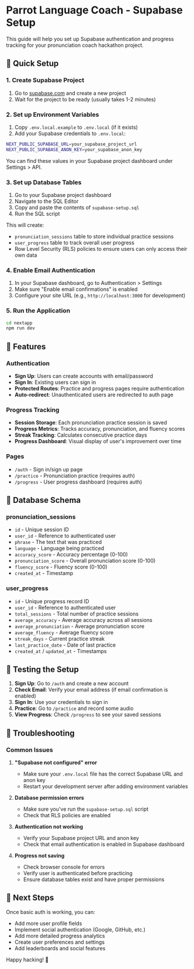 # Parrot Language Coach - Supabase Setup

This guide will help you set up Supabase authentication and progress tracking for your pronunciation coach hackathon project.

## 🚀 Quick Setup

### 1. Create Supabase Project
1. Go to [supabase.com](https://supabase.com) and create a new project
2. Wait for the project to be ready (usually takes 1-2 minutes)

### 2. Set up Environment Variables
1. Copy `.env.local.example` to `.env.local` (if it exists)
2. Add your Supabase credentials to `.env.local`:

```bash
NEXT_PUBLIC_SUPABASE_URL=your_supabase_project_url
NEXT_PUBLIC_SUPABASE_ANON_KEY=your_supabase_anon_key
```

You can find these values in your Supabase project dashboard under Settings > API.

### 3. Set up Database Tables
1. Go to your Supabase project dashboard
2. Navigate to the SQL Editor
3. Copy and paste the contents of `supabase-setup.sql`
4. Run the SQL script

This will create:
- `pronunciation_sessions` table to store individual practice sessions
- `user_progress` table to track overall user progress
- Row Level Security (RLS) policies to ensure users can only access their own data

### 4. Enable Email Authentication
1. In your Supabase dashboard, go to Authentication > Settings
2. Make sure "Enable email confirmations" is enabled
3. Configure your site URL (e.g., `http://localhost:3000` for development)

### 5. Run the Application
```bash
cd nextapp
npm run dev
```

## 🎯 Features

### Authentication
- **Sign Up**: Users can create accounts with email/password
- **Sign In**: Existing users can sign in
- **Protected Routes**: Practice and progress pages require authentication
- **Auto-redirect**: Unauthenticated users are redirected to auth page

### Progress Tracking
- **Session Storage**: Each pronunciation practice session is saved
- **Progress Metrics**: Tracks accuracy, pronunciation, and fluency scores
- **Streak Tracking**: Calculates consecutive practice days
- **Progress Dashboard**: Visual display of user's improvement over time

### Pages
- `/auth` - Sign in/sign up page
- `/practice` - Pronunciation practice (requires auth)
- `/progress` - User progress dashboard (requires auth)

## 🔧 Database Schema

### pronunciation_sessions
- `id` - Unique session ID
- `user_id` - Reference to authenticated user
- `phrase` - The text that was practiced
- `language` - Language being practiced
- `accuracy_score` - Accuracy percentage (0-100)
- `pronunciation_score` - Overall pronunciation score (0-100)
- `fluency_score` - Fluency score (0-100)
- `created_at` - Timestamp

### user_progress
- `id` - Unique progress record ID
- `user_id` - Reference to authenticated user
- `total_sessions` - Total number of practice sessions
- `average_accuracy` - Average accuracy across all sessions
- `average_pronunciation` - Average pronunciation score
- `average_fluency` - Average fluency score
- `streak_days` - Current practice streak
- `last_practice_date` - Date of last practice
- `created_at` / `updated_at` - Timestamps

## 🧪 Testing the Setup

1. **Sign Up**: Go to `/auth` and create a new account
2. **Check Email**: Verify your email address (if email confirmation is enabled)
3. **Sign In**: Use your credentials to sign in
4. **Practice**: Go to `/practice` and record some audio
5. **View Progress**: Check `/progress` to see your saved sessions

## 🚨 Troubleshooting

### Common Issues

1. **"Supabase not configured" error**
   - Make sure your `.env.local` file has the correct Supabase URL and anon key
   - Restart your development server after adding environment variables

2. **Database permission errors**
   - Make sure you've run the `supabase-setup.sql` script
   - Check that RLS policies are enabled

3. **Authentication not working**
   - Verify your Supabase project URL and anon key
   - Check that email authentication is enabled in Supabase dashboard

4. **Progress not saving**
   - Check browser console for errors
   - Verify user is authenticated before practicing
   - Ensure database tables exist and have proper permissions

## 📱 Next Steps

Once basic auth is working, you can:
- Add more user profile fields
- Implement social authentication (Google, GitHub, etc.)
- Add more detailed progress analytics
- Create user preferences and settings
- Add leaderboards and social features

Happy hacking! 🎉

